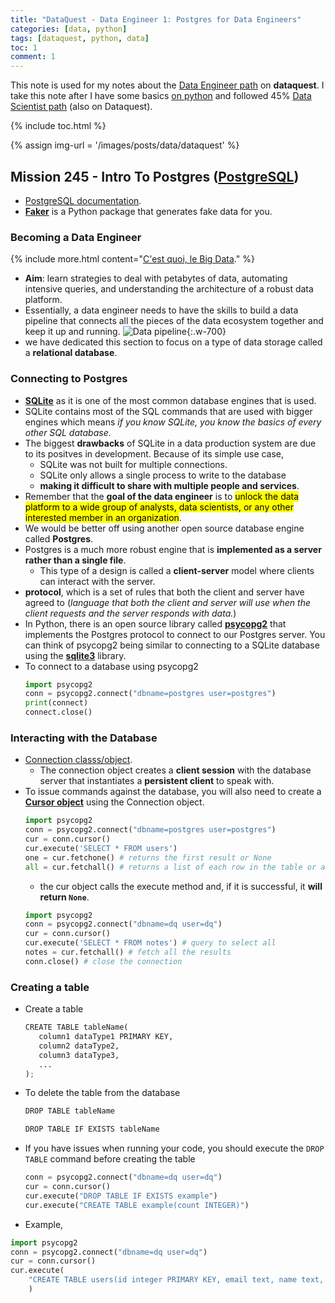 ```yaml
---
title: "DataQuest - Data Engineer 1: Postgres for Data Engineers"
categories: [data, python]
tags: [dataquest, python, data]
toc: 1
comment: 1
---
```


This note is used for my notes about the [Data Engineer path](https://www.dataquest.io/path/data-engineer) on **dataquest**. I take this note after I have some basics [on python]({{site.url}}/tags#python) and followed 45% [Data Scientist path](https://www.dataquest.io/path/data-scientist) (also on Dataquest).

{% include toc.html %}

{% assign img-url = '/images/posts/data/dataquest' %}

## Mission 245 - Intro To Postgres ([PostgreSQL](https://www.postgresql.org/))

- [PostgreSQL documentation](https://www.postgresql.org/docs/).
- [**Faker**](http://faker.rtfd.org) is a Python package that generates fake data for you.

### Becoming a Data Engineer

{% include more.html content="[C'est quoi, le Big Data](/files/dataquest/big-data.pdf)." %}

- **Aim**: learn strategies to deal with petabytes of data, automating intensive queries, and understanding the architecture of a robust data platform.
- Essentially, a data engineer needs to have the skills to build a data pipeline that connects all the pieces of the data ecosystem together and keep it up and running.
	![Data pipeline]({{img-url}}/m245-1.svg){:.w-700}
- we have dedicated this section to focus on a type of data storage called a **relational database**.

### Connecting to Postgres

- **[SQLite](https://www.sqlite.org/)** as it is one of the most common database engines that is used.
- SQLite contains most of the SQL commands that are used with bigger engines which means *if you know SQLite, you know the basics of every other SQL database*.
- The biggest **drawbacks** of SQLite in a data production system are due to its positves in development. Because of its simple use case, 
	- SQLite was not built for multiple connections. 
	- SQLite only allows a single process to write to the database 
	- **making it difficult to share with multiple people and services**.
- Remember that the **goal of the data engineer** is to <mark>unlock the data platform to a wide group of analysts, data scientists, or any other interested member in an organization</mark>.
- We would be better off using another open source database engine called **Postgres**.
- Postgres is a much more robust engine that is **implemented as a server rather than a single file**.
	- This type of a design is called a **client-server** model where clients can interact with the server. 
- **protocol**, which is a set of rules that both the client and server have agreed to (*language that both the client and server will use when the client requests and the server responds with data.*)
-  In Python, there is an open source library called **[psycopg2](http://initd.org/psycopg/)** that implements the Postgres protocol to connect to our Postgres server. You can think of psycopg2 being similar to connecting to a SQLite database using the **[sqlite3](https://docs.python.org/3.5/library/sqlite3.html)** library.
- To connect to a database using psycopg2
	~~~ python
	import psycopg2
	conn = psycopg2.connect("dbname=postgres user=postgres")
	print(connect)
	connect.close()
	~~~ 

### Interacting with the Database

- [Connection classs/object](http://initd.org/psycopg/docs/connection.html).
	- The connection object creates a **client session** with the database server that instantiates a **persistent client** to speak with.
- To issue commands against the database, you will also need to create a **[Cursor object](http://initd.org/psycopg/docs/cursor.html)** using the Connection object.
	~~~ python
	import psycopg2
	conn = psycopg2.connect("dbname=postgres user=postgres")
	cur = conn.cursor()
	cur.execute('SELECT * FROM users')
	one = cur.fetchone() # returns the first result or None
	all = cur.fetchall() # returns a list of each row in the table or an empty list []
	~~~
	- the cur object calls the execute method and, if it is successful, it **will return `None`**.
	~~~ python
	import psycopg2
	conn = psycopg2.connect("dbname=dq user=dq")
	cur = conn.cursor()
	cur.execute('SELECT * FROM notes') # query to select all
	notes = cur.fetchall() # fetch all the results
	conn.close() # close the connection
	~~~

### Creating a table

- Create a table
	~~~ python
	CREATE TABLE tableName(
	   column1 dataType1 PRIMARY KEY,
	   column2 dataType2,
	   column3 dataType3,
	   ...
	);
	~~~
- To delete the table from the database
	~~~ python
	DROP TABLE tableName

	DROP TABLE IF EXISTS tableName
	~~~
- If you have issues when running your code, you should execute the `DROP TABLE` command before creating the table
	~~~ python
	conn = psycopg2.connect("dbname=dq user=dq")
	cur = conn.cursor()
	cur.execute("DROP TABLE IF EXISTS example")
	cur.execute("CREATE TABLE example(count INTEGER)")
	~~~
- Example,
~~~ python
import psycopg2
conn = psycopg2.connect("dbname=dq user=dq")
cur = conn.cursor()
cur.execute(
    "CREATE TABLE users(id integer PRIMARY KEY, email text, name text, address text);"
    )
~~~